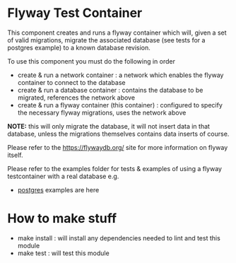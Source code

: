  # Flyway Test Container

This component creates and runs a flyway container which will, given a set of valid migrations,
migrate the associated database (see tests for a postgres example) to a known database revision.

To use this component you must do the following in order
- create & run a network container : a network which enables the flyway container to connect to the database
- create & run a database container : contains the database to be migrated, references the network above
- create & run a flyway container (this container) : configured to specify the necessary flyway migrations, uses the network above

**NOTE:** this will only migrate the database, it will not insert data in that database, unless
the migrations themselves contains data inserts of course.

Please refer to the https://flywaydb.org/ site for more information on flyway itself.

Please refer to the examples folder for tests & examples of using a flyway testcontainer with a real
database e.g.
- [postgres](./examples/postgres/README.md) examples are here

# How to make stuff

- make install : will install any dependencies needed to lint and test this module
- make test : will test this module
